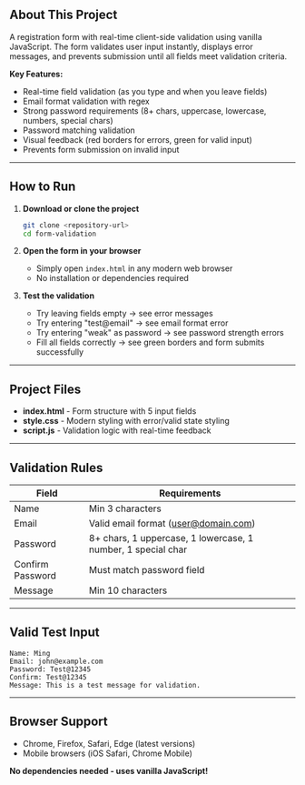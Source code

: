 ## About This Project

A registration form with real-time client-side validation using vanilla JavaScript. The form validates user input instantly, displays error messages, and prevents submission until all fields meet validation criteria.

**Key Features:**
- Real-time field validation (as you type and when you leave fields)
- Email format validation with regex
- Strong password requirements (8+ chars, uppercase, lowercase, numbers, special chars)
- Password matching validation
- Visual feedback (red borders for errors, green for valid input)
- Prevents form submission on invalid input

---

## How to Run

1. **Download or clone the project**
   ```bash
   git clone <repository-url>
   cd form-validation
   ```

2. **Open the form in your browser**
   - Simply open `index.html` in any modern web browser
   - No installation or dependencies required

3. **Test the validation**
   - Try leaving fields empty → see error messages
   - Try entering "test@email" → see email format error
   - Try entering "weak" as password → see password strength errors
   - Fill all fields correctly → see green borders and form submits successfully

---

## Project Files

- **index.html** - Form structure with 5 input fields
- **style.css** - Modern styling with error/valid state styling
- **script.js** - Validation logic with real-time feedback

---

## Validation Rules

| Field | Requirements |
|-------|--------------|
| Name | Min 3 characters |
| Email | Valid email format (user@domain.com) |
| Password | 8+ chars, 1 uppercase, 1 lowercase, 1 number, 1 special char |
| Confirm Password | Must match password field |
| Message | Min 10 characters |

---

## Valid Test Input

```
Name: Ming
Email: john@example.com
Password: Test@12345
Confirm: Test@12345
Message: This is a test message for validation.
```

---

## Browser Support

- Chrome, Firefox, Safari, Edge (latest versions)
- Mobile browsers (iOS Safari, Chrome Mobile)

**No dependencies needed - uses vanilla JavaScript!**

